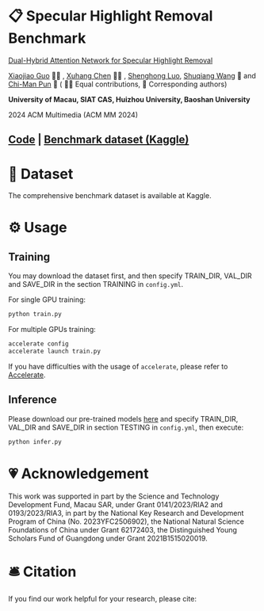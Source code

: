 # 📋 Specular Highlight Removal Benchmark

[Dual-Hybrid Attention Network for Specular Highlight Removal](https://arxiv.org/abs/2407.12255)

[Xiaojiao Guo](https://orcid.org/0009-0002-9177-8266) 👨‍💻‍ , [Xuhang Chen](https://cxh.netlify.app/) 👨‍💻‍ , [Shenghong Luo](https://shenghongluo.github.io/), [Shuqiang Wang](https://people.ucas.edu.cn/~wangshuqiang?language=en) 📮 and [Chi-Man Pun](https://www.cis.um.edu.mo/~cmpun/) 📮 ( 👨‍💻‍ Equal contributions, 📮 Corresponding authors)

**University of Macau, SIAT CAS, Huizhou University, Baoshan University**

2024 ACM Multimedia (ACM MM 2024)

## [Code](https://github.com/CXH-Research/DHAN-SHR) | [Benchmark dataset (Kaggle)](https://www.kaggle.com/datasets/xuhangc/acm-mm-2024-dehighlight-dataset)

# 🔮 Dataset

The comprehensive benchmark dataset is available at Kaggle.

# ⚙️ Usage

## Training

You may download the dataset first, and then specify TRAIN_DIR, VAL_DIR and SAVE_DIR in the section TRAINING in `config.yml`.

For single GPU training:

```bash
python train.py
```

For multiple GPUs training:

```bash
accelerate config
accelerate launch train.py
```

If you have difficulties with the usage of `accelerate`, please refer to [Accelerate](https://github.com/huggingface/accelerate).

## Inference

Please download our pre-trained models [here](https://github.com/CXH-Research/DHAN-SHR/releases/tag/Weight) and specify TRAIN_DIR, VAL_DIR and SAVE_DIR in section TESTING in `config.yml`, then execute:

```bash
python infer.py
```

# 💗 Acknowledgement

This work was supported in part by the Science and Technology Development Fund, Macau SAR, under Grant 0141/2023/RIA2 and 0193/2023/RIA3, in part by the National Key Research and Development Program of China (No. 2023YFC2506902), the National Natural Science Foundations of China under Grant 62172403, the Distinguished Young Scholars Fund of Guangdong under Grant 2021B1515020019.

# 🛎 Citation

If you find our work helpful for your research, please cite:

```bib
```

